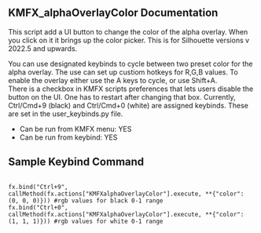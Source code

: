 ## KMFX_alphaOverlayColor Documentation

This script add a UI button to change the color of the alpha overlay.  When you click on it it brings up the color picker.  This is for Silhouette versions v 2022.5 and upwards.

You can use designated keybinds to cycle between two preset color for the alpha overlay.  The use can set up custiom hotkeys for R,G,B values. 
To enable the overlay either use the A keys to cycle, or use Shift+A.  
There is a checkbox in KMFX scripts preferences that lets users disable the button on the UI.  One has to restart after changing that box.
Currently, Ctrl/Cmd+9 (black) and Ctrl/Cmd+0 (white) are assigned keybinds.  These are set in the user_keybinds.py file.

- Can be run from KMFX menu:  YES
- Can be run from keybind:  YES





## Sample Keybind Command
```

fx.bind("Ctrl+9", callMethod(fx.actions["KMFXalphaOverlayColor"].execute, **{"color": (0, 0, 0)})) #rgb values for black 0-1 range
fx.bind("Ctrl+0", callMethod(fx.actions["KMFXalphaOverlayColor"].execute, **{"color": (1, 1, 1)})) #rgb values for white 0-1 range
```
